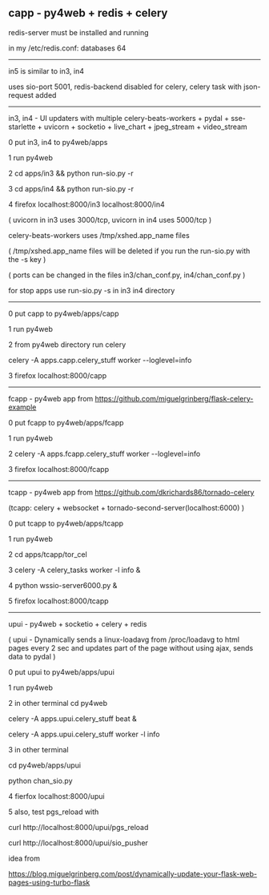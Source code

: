 ## capp - py4web + redis + celery

redis-server must be installed and running

in my /etc/redis.conf:  databases 64

----------------------------------------

in5 is similar to in3, in4

uses sio-port 5001, redis-backend disabled for celery, celery task with json-request added 

----------------------------------------

in3, in4 - UI updaters with multiple celery-beats-workers + pydal + sse-starlette + uvicorn + socketio + live_chart + jpeg_stream + video_stream

0 put in3, in4 to py4web/apps

1 run py4web

2 cd apps/in3 && python run-sio.py -r

3 cd apps/in4 && python run-sio.py -r

4 firefox localhost:8000/in3  localhost:8000/in4

( uvicorn in in3 uses 3000/tcp, uvicorn in in4 uses 5000/tcp )

celery-beats-workers uses /tmp/xshed.app_name files 

( /tmp/xshed.app_name files will be deleted if you run the run-sio.py with the -s key  )

( ports can be changed in the files in3/chan_conf.py, in4/chan_conf.py  )

for stop apps use run-sio.py -s in in3 in4  directory


----------------------------------------

0 put capp to py4web/apps/capp

1 run py4web

2 from py4web directory run celery

  celery -A apps.capp.celery_stuff worker --loglevel=info

3 firefox localhost:8000/capp

----------------------------------------

fcapp - py4web app from https://github.com/miguelgrinberg/flask-celery-example

0 put fcapp to py4web/apps/fcapp

1 run py4web

2 celery -A apps.fcapp.celery_stuff worker --loglevel=info

3 firefox localhost:8000/fcapp

----------------------------------------

tcapp - py4web app from https://github.com/dkrichards86/tornado-celery 


(tcapp:  celery + websocket + tornado-second-server(localhost:6000) )


0 put tcapp to py4web/apps/tcapp

1 run py4web

2 cd apps/tcapp/tor_cel

3 celery -A celery_tasks worker -l info &

4 python wssio-server6000.py &

5 firefox localhost:8000/tcapp

---------------------------------------

upui - py4web + socketio + celery + redis

( upui - Dynamically sends a linux-loadavg from /proc/loadavg to html pages every 2 sec and 
updates part of the page without using ajax, sends data to pydal   )


0 put upui to py4web/apps/upui

1 run py4web

2 in other terminal 
  cd py4web

celery -A apps.upui.celery_stuff beat &

celery -A apps.upui.celery_stuff worker -l info

3 in other terminal

  cd py4web/apps/upui 

  python chan_sio.py

4 fierfox localhost:8000/upui

5 also, test pgs_reload with

  curl http://localhost:8000/upui/pgs_reload

  curl http://localhost:8000/upui/sio_pusher


idea from 

https://blog.miguelgrinberg.com/post/dynamically-update-your-flask-web-pages-using-turbo-flask

